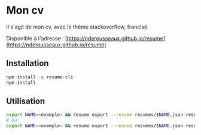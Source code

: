 # Mon cv

Il s'agit de mon cv, avec le thème stackoverflow, francisé.

Disponible à l'adresse : [https://nderousseaux.github.io/resume](https://nderousseaux.github.io/resume)

## Installation

```bash
npm install -g resume-cli
npm install
```

## Utilisation

```bash
export NAME=<exemple> && resume export --resume resumes/$NAME.json resumes$NAME.pdf --theme=stackoverflow 
# ou
export NAME=<exemple> && resume export --resume resumes/$NAME.json resumes/$NAME.html --theme=stackoverflow 
```
